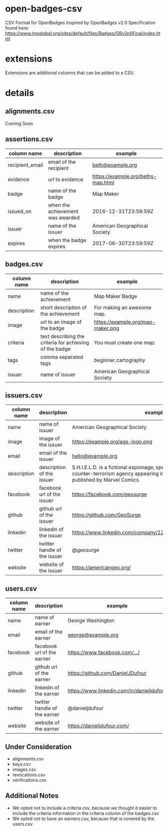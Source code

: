 # open-badges-csv
CSV Format for OpenBadges Inspired by OpenBadges v2.0 Specification found here: https://www.imsglobal.org/sites/default/files/Badges/OBv2p0Final/index.html

# extensions
Extensions are additional columns that can be added to a CSV.

# details
## alignments.csv
Coming Soon
## assertions.csv
| column name | description | example |
| ----------- | ----------- | ------- |
| recipient_email | email of the recipient | beth@example.org |
| evidence | url to evidence | https://example.org/beths-map.html |
| badge | name of the badge | Map Maker |
| issued_on | when the achievement was awarded | 2016-12-31T23:59:59Z |
| issuer | name of the issuer | American Geographical Society |
| expires | when the badge expires | 2017-06-30T23:59:59Z |

## badges.csv
| column name | description | example |
| ----------- | ----------- | ------- |
| name | name of the achievement | Map Maker Badge |
| description | short description of the achievement | For making an awesome map. |
| image | url to an image of the badge | https://example.org/map-maker.png |
| criteria | text describing the criteria for achieving of the badge | You must create one map. |
| tags | comma separated tags | beginner,cartography |
| issuer | name of issuer | American Geographical Society |

## issuers.csv
| column name | description | example |
| ----------- | ----------- | ------- |
| name | name of issuer | American Geographical Society |
| image | image of the issuer | https://example.org/ags-logo.png |
| email | email of the issuer | hello@example.org |
| description | description of the issuer | S.H.I.E.L.D. is a fictional espionage, special law enforcement, and counter-terrorism agency appearing in American comic books published by Marvel Comics. |
| facebook | facebook url of the issuer | https://facebook.com/geosurge |
| github | github url of the issuer | https://github.com/GeoSurge |
| linkedin | linkedin of the issuer | https://www.linkedin.com/company/1238971287361278653765123
| twitter | twitter handle of the issuer | @geosurge |
| website | website of the issuer | https://americangeo.org/ |

## users.csv
| column name | description | example |
| ----------- | ----------- | ------- |
| name | name of earner | George Washington |
| email | email of the earner | george@example.org |
| facebook | facebook url of the earner | https://www.facebook.com/.../ |
| github | github url of the earner | https://github.com/DanielJDufour |
| linkedin | linkedin of the earner | https://www.linkedin.com/in/danieljdufour |
| twitter | twitter handle of the earner | @danieljdufour |
| website | website of the earner | https://danieljdufour.com/ |

## Under Consideration
- alignments.csv
- keys.csv
- images.csv
- revocations.csv
- verifications.csv

## Additional Notes
- We opted not to include a criteria.csv, because we thought it easier to include the criteria information in the criteria column of the badges.csv
- We opted not to have an earners.csv, because that is covered by the users.csv

